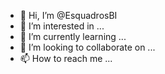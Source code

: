 - 👋 Hi, I’m @EsquadrosBI
- 👀 I’m interested in ...
- 🌱 I’m currently learning ...
- 💞️ I’m looking to collaborate on ...
- 📫 How to reach me ...

<!---
EsquadrosBI/EsquadrosBI is a ✨ special ✨ repository because its `README.md` (this file) appears on your GitHub profile.
You can click the Preview link to take a look at your changes.
--->
